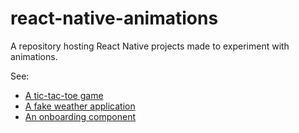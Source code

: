 # react-native-animations

A repository hosting React Native projects made to experiment with animations.

See:

- [A tic-tac-toe game](https://github.com/morintd/react-native-animations/tree/main/tictactoern)
- [A fake weather application](https://github.com/morintd/react-native-animations/tree/main/weather)
- [An onboarding component](https://github.com/morintd/react-native-animations/tree/main/onboarding)
